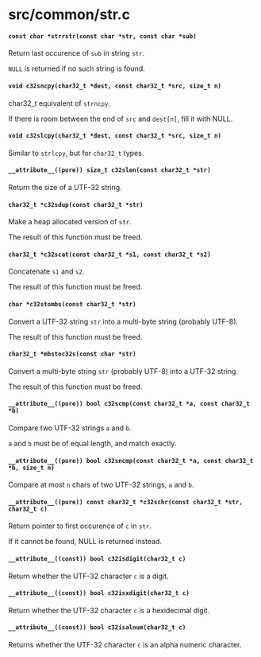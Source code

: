 # src/common/str.c

#### `const char *strrstr(const char *str, const char *sub)`
Return last occurence of `sub` in string `str`.

`NULL` is returned if no such string is found.

#### `void c32sncpy(char32_t *dest, const char32_t *src, size_t n)`
char32_t equivalent of `strncpy`.

If there is room between the end of `src` and `dest[n]`, fill it with NULL.

#### `void c32slcpy(char32_t *dest, const char32_t *src, size_t n)`
Similar to `strlcpy`, but for `char32_t` types.

#### `__attribute__((pure)) size_t c32slen(const char32_t *str)`
Return the size of a UTF-32 string.

#### `char32_t *c32sdup(const char32_t *str)`
Make a heap allocated version of `str`.

The result of this function must be freed.

#### `char32_t *c32scat(const char32_t *s1, const char32_t *s2)`
Concatenate `s1` and `s2`.

The result of this function must be freed.

#### `char *c32stombs(const char32_t *str)`
Convert a UTF-32 string `str` into a multi-byte string (probably UTF-8).

The result of this function must be freed.

#### `char32_t *mbstoc32s(const char *str)`
Convert a multi-byte string `str` (probably UTF-8) into a UTF-32 string.

The result of this function must be freed.

#### `__attribute__((pure)) bool c32scmp(const char32_t *a, const char32_t *b)`
Compare two UTF-32 strings `a` and `b`.

`a` and `b` must be of equal length, and match exactly.

#### `__attribute__((pure)) bool c32sncmp(const char32_t *a, const char32_t *b, size_t n)`
Compare at most `n` chars of two UTF-32 strings, `a` and `b`.

#### `__attribute__((pure)) const char32_t *c32schr(const char32_t *str, char32_t c)`
Return pointer to first occurence of `c` in `str`.

If it cannot be found, NULL is returned instead.

#### `__attribute__((const)) bool c32isdigit(char32_t c)`
Return whether the UTF-32 character `c` is a digit.

#### `__attribute__((const)) bool c32isxdigit(char32_t c)`
Return whether the UTF-32 character `c` is a hexidecimal digit.

#### `__attribute__((const)) bool c32isalnum(char32_t c)`
Returns whether the UTF-32 character `c` is an alpha numeric character.

